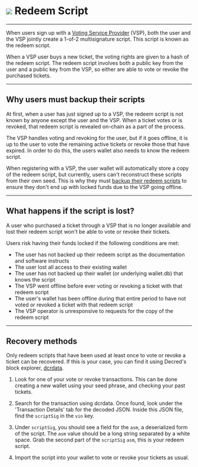 # <img class="dcr-icon" src="/img/dcr-icons/QuestionTicket.svg" /> Redeem Script

---

When users sign up with a [Voting Service Provider](../glossary.md#voting-service-provider) (VSP), both the user and the VSP jointly create a 1-of-2 multisignature script. This script is known as the redeem script.

When a VSP user buys a new ticket, the voting rights are given to a hash of the redeem script. The redeem script involves both a public key from the user and a public key from the VSP, so either are able to vote or revoke the purchased tickets.

---

## Why users must backup their scripts

At first, when a user has just signed up to a VSP, the redeem script is not known by anyone except the user and the VSP. When a ticket votes or is revoked, that redeem script is revealed on-chain as a part of the process.

The VSP handles voting and revoking for the user, but if it goes offline, it is up to the user to vote the remaining active tickets or revoke those that have expired. In order to do this, the users wallet also needs to know the redeem script.

When registering with a VSP, the user wallet will automatically store a copy of the redeem script, but currently, users can't reconstruct these scripts from their own seed. This is why they must [backup their redeem scripts](../wallets/decrediton/using-decrediton.md#backup-redeem-script) to ensure they don't end up with locked funds due to the VSP going offline.

---

## What happens if the script is lost?

A user who purchased a ticket through a VSP that is no longer available and lost their redeem script won't be able to vote or revoke their tickets.

Users risk having their funds locked if the following conditions are met:

- The user has not backed up their redeem script as the documentation and software instructs
- The user lost all access to their existing wallet
- The user has not backed up their wallet (or underlying wallet.db) that knows the script
- The VSP went offline before ever voting or revoking a ticket with that redeem script
- The user's wallet has been offline during that entire period to have not voted or revoked a ticket with that redeem script
- The VSP operator is unresponsive to requests for the copy of the redeem script

---

## Recovery methods

Only redeem scripts that have been used at least once to vote or revoke a ticket can be recovered. If this is your case, you can find it using Decred's block explorer, [dcrdata](https://dcrdata.org).

1. Look for one of your vote or revoke transactions. This can be done creating a new wallet using your seed phrase, and checking your past tickets.

1. Search for the transaction using dcrdata. Once found, look under the 'Transaction Details' tab for the decoded JSON. Inside this JSON file, find the `scriptSig` in the `vin` key.

1.  Under `scriptSig`, you should see a field for the `asm`, a deserialized form of the script. The `asm` value should be a long string separated by a white space. Grab the second part of the `scriptSig` `asm`, this is your redeem script.

1. Import the script into your wallet to vote or revoke your tickets as usual.

